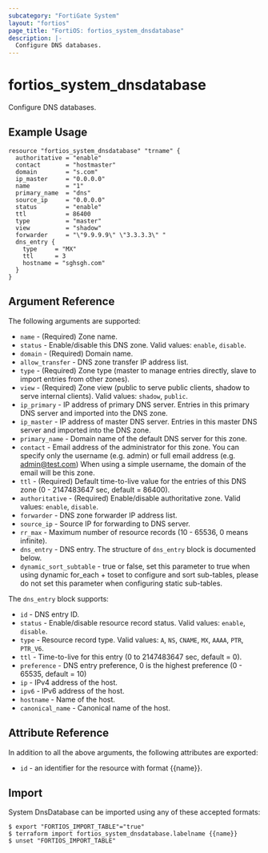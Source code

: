 ```yaml
---
subcategory: "FortiGate System"
layout: "fortios"
page_title: "FortiOS: fortios_system_dnsdatabase"
description: |-
  Configure DNS databases.
---
```


# fortios_system_dnsdatabase
Configure DNS databases.

## Example Usage

```hcl
resource "fortios_system_dnsdatabase" "trname" {
  authoritative = "enable"
  contact       = "hostmaster"
  domain        = "s.com"
  ip_master     = "0.0.0.0"
  name          = "1"
  primary_name  = "dns"
  source_ip     = "0.0.0.0"
  status        = "enable"
  ttl           = 86400
  type          = "master"
  view          = "shadow"
  forwarder     = "\"9.9.9.9\" \"3.3.3.3\" "
  dns_entry {
    type     = "MX"
    ttl      = 3
    hostname = "sghsgh.com"
  }
}
```

## Argument Reference

The following arguments are supported:

* `name` - (Required) Zone name.
* `status` - Enable/disable this DNS zone. Valid values: `enable`, `disable`.
* `domain` - (Required) Domain name.
* `allow_transfer` - DNS zone transfer IP address list.
* `type` - (Required) Zone type (master to manage entries directly, slave to import entries from other zones).
* `view` - (Required) Zone view (public to serve public clients, shadow to serve internal clients). Valid values: `shadow`, `public`.
* `ip_primary` - IP address of primary DNS server. Entries in this primary DNS server and imported into the DNS zone.
* `ip_master` - IP address of master DNS server. Entries in this master DNS server and imported into the DNS zone.
* `primary_name` - Domain name of the default DNS server for this zone.
* `contact` - Email address of the administrator for this zone.
		You can specify only the username (e.g. admin) or full email address (e.g. admin@test.com) 
		When using a simple username, the domain of the email will be this zone.
* `ttl` - (Required) Default time-to-live value for the entries of this DNS zone (0 - 2147483647 sec, default = 86400).
* `authoritative` - (Required) Enable/disable authoritative zone. Valid values: `enable`, `disable`.
* `forwarder` - DNS zone forwarder IP address list.
* `source_ip` - Source IP for forwarding to DNS server.
* `rr_max` - Maximum number of resource records (10 - 65536, 0 means infinite).
* `dns_entry` - DNS entry. The structure of `dns_entry` block is documented below.
* `dynamic_sort_subtable` - true or false, set this parameter to true when using dynamic for_each + toset to configure and sort sub-tables, please do not set this parameter when configuring static sub-tables.

The `dns_entry` block supports:

* `id` - DNS entry ID.
* `status` - Enable/disable resource record status. Valid values: `enable`, `disable`.
* `type` - Resource record type. Valid values: `A`, `NS`, `CNAME`, `MX`, `AAAA`, `PTR`, `PTR_V6`.
* `ttl` - Time-to-live for this entry (0 to 2147483647 sec, default = 0).
* `preference` - DNS entry preference, 0 is the highest preference (0 - 65535, default = 10)
* `ip` - IPv4 address of the host.
* `ipv6` - IPv6 address of the host.
* `hostname` - Name of the host.
* `canonical_name` - Canonical name of the host.


## Attribute Reference

In addition to all the above arguments, the following attributes are exported:
* `id` - an identifier for the resource with format {{name}}.

## Import

System DnsDatabase can be imported using any of these accepted formats:
```
$ export "FORTIOS_IMPORT_TABLE"="true"
$ terraform import fortios_system_dnsdatabase.labelname {{name}}
$ unset "FORTIOS_IMPORT_TABLE"
```
